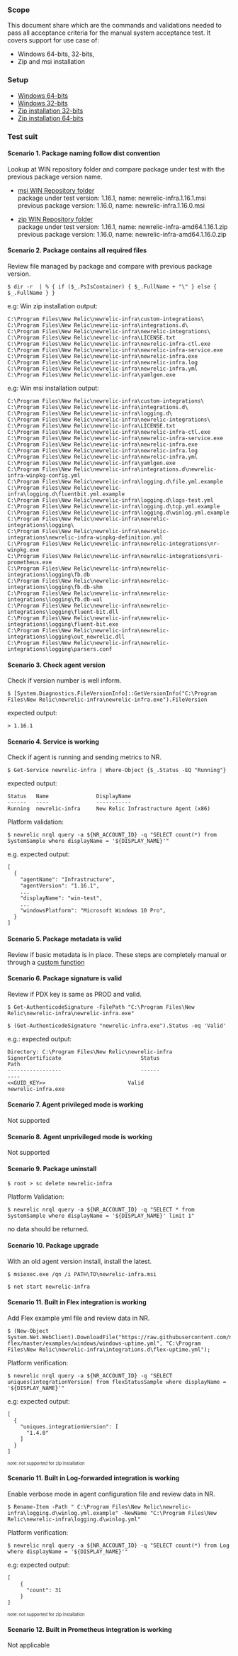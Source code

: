 ### Scope
This document share which are the commands and validations needed to pass all acceptance criteria for the manual system acceptance test.
It covers support for use case of:
* Windows 64-bits, 32-bits, 
* Zip and msi installation

### Setup
- [Windows 64-bits](http://nr-downloads-ohai-staging.s3-website-us-east-1.amazonaws.com/infrastructure_agent/windows/newrelic-infra.msi)
- [Windows 32-bits](http://nr-downloads-ohai-staging.s3-website-us-east-1.amazonaws.com/infrastructure_agent/windows/386/newrelic-infra-386.msi)
- [Zip installation 32-bits](http://nr-downloads-ohai-staging.s3-website-us-east-1.amazonaws.com/infrastructure_agent/binaries/windows/386/newrelic-infra-386.1.16.0.zip)
- [Zip installation 64-bits](http://nr-downloads-ohai-staging.s3-website-us-east-1.amazonaws.com/infrastructure_agent/binaries/windows/amd64/newrelic-infra-amd64.1.16.0.zip)

### Test suit
#### Scenario 1. Package naming follow dist convention
Lookup at WIN repository folder and compare package under test with the previous package version name.
* [msi WIN Repository folder](http://nr-downloads-ohai-staging.s3-website-us-east-1.amazonaws.com/infrastructure_agent/windows/) \
package under test version: 1.16.1, name: newrelic-infra.1.16.1.msi \
previous package version: 1.16.0, name: newrelic-infra.1.16.0.msi

* [zip WIN Repository folder](http://nr-downloads-ohai-staging.s3-website-us-east-1.amazonaws.com/infrastructure_agent/binaries/windows) \
package under test version: 1.16.1, name: newrelic-infra-amd64.1.16.1.zip \
previous package version: 1.16.0, name: newrelic-infra-amd64.1.16.0.zip

#### Scenario 2. Package contains all required files
Review file managed by package and compare with previous package version.
```
$ dir -r  | % { if ($_.PsIsContainer) { $_.FullName + "\" } else { $_.FullName } }
```
e.g: Win zip installation output:
```
C:\Program Files\New Relic\newrelic-infra\custom-integrations\
C:\Program Files\New Relic\newrelic-infra\integrations.d\
C:\Program Files\New Relic\newrelic-infra\newrelic-integrations\
C:\Program Files\New Relic\newrelic-infra\LICENSE.txt
C:\Program Files\New Relic\newrelic-infra\newrelic-infra-ctl.exe
C:\Program Files\New Relic\newrelic-infra\newrelic-infra-service.exe
C:\Program Files\New Relic\newrelic-infra\newrelic-infra.exe
C:\Program Files\New Relic\newrelic-infra\newrelic-infra.log
C:\Program Files\New Relic\newrelic-infra\newrelic-infra.yml
C:\Program Files\New Relic\newrelic-infra\yamlgen.exe
```
e.g: Win msi installation output:
```
C:\Program Files\New Relic\newrelic-infra\custom-integrations\
C:\Program Files\New Relic\newrelic-infra\integrations.d\
C:\Program Files\New Relic\newrelic-infra\logging.d\
C:\Program Files\New Relic\newrelic-infra\newrelic-integrations\
C:\Program Files\New Relic\newrelic-infra\LICENSE.txt
C:\Program Files\New Relic\newrelic-infra\newrelic-infra-ctl.exe
C:\Program Files\New Relic\newrelic-infra\newrelic-infra-service.exe
C:\Program Files\New Relic\newrelic-infra\newrelic-infra.exe
C:\Program Files\New Relic\newrelic-infra\newrelic-infra.log
C:\Program Files\New Relic\newrelic-infra\newrelic-infra.yml
C:\Program Files\New Relic\newrelic-infra\yamlgen.exe
C:\Program Files\New Relic\newrelic-infra\integrations.d\newrelic-infra-winpkg-config.yml
C:\Program Files\New Relic\newrelic-infra\logging.d\file.yml.example
C:\Program Files\New Relic\newrelic-infra\logging.d\fluentbit.yml.example
C:\Program Files\New Relic\newrelic-infra\logging.d\logs-test.yml
C:\Program Files\New Relic\newrelic-infra\logging.d\tcp.yml.example
C:\Program Files\New Relic\newrelic-infra\logging.d\winlog.yml.example
C:\Program Files\New Relic\newrelic-infra\newrelic-integrations\logging\
C:\Program Files\New Relic\newrelic-infra\newrelic-integrations\newrelic-infra-winpkg-definition.yml
C:\Program Files\New Relic\newrelic-infra\newrelic-integrations\nr-winpkg.exe
C:\Program Files\New Relic\newrelic-infra\newrelic-integrations\nri-prometheus.exe
C:\Program Files\New Relic\newrelic-infra\newrelic-integrations\logging\fb.db
C:\Program Files\New Relic\newrelic-infra\newrelic-integrations\logging\fb.db-shm
C:\Program Files\New Relic\newrelic-infra\newrelic-integrations\logging\fb.db-wal
C:\Program Files\New Relic\newrelic-infra\newrelic-integrations\logging\fluent-bit.dll
C:\Program Files\New Relic\newrelic-infra\newrelic-integrations\logging\fluent-bit.exe
C:\Program Files\New Relic\newrelic-infra\newrelic-integrations\logging\out_newrelic.dll
C:\Program Files\New Relic\newrelic-infra\newrelic-integrations\logging\parsers.conf
```

#### Scenario 3. Check agent version
Check if version number is well inform.
```
$ [System.Diagnostics.FileVersionInfo]::GetVersionInfo("C:\Program Files\New Relic\newrelic-infra\newrelic-infra.exe").FileVersion
```
expected output:
```
> 1.16.1
```

#### Scenario 4. Service is working
Check if agent is running and sending metrics to NR.
```
$ Get-Service newrelic-infra | Where-Object {$_.Status -EQ "Running"}
```
expected output: 
```
Status   Name               DisplayName
------   ----               -----------
Running  newrelic-infra     New Relic Infrastructure Agent (x86)
```

Platform validation:
```
$ newrelic nrql query -a ${NR_ACCOUNT_ID} -q "SELECT count(*) from SystemSample where displayName = '${DISPLAY_NAME}'"
```
e.g. expected output: 
```
[
  {
    "agentName": "Infrastructure",
    "agentVersion": "1.16.1",
    ...
    "displayName": "win-test",
    ...
    "windowsPlatform": "Microsoft Windows 10 Pro",
  }
]
```

#### Scenario 5. Package metadata is valid
Review if basic metadata is in place. These steps are completely manual or through a [custom function](https://devblogs.microsoft.com/scripting/list-music-file-metadata-in-a-csv-and-open-in-excel-with-powershell/)

#### Scenario 6. Package signature is valid
Review if PDX key is same as PROD and valid.
```
$ Get-AuthenticodeSignature -FilePath "C:\Program Files\New Relic\newrelic-infra\newrelic-infra.exe"

$ (Get-AuthenticodeSignature "newrelic-infra.exe").Status -eq 'Valid'
```
e.g.: expected output:
```
Directory: C:\Program Files\New Relic\newrelic-infra
SignerCertificate                         Status                                 Path
-----------------                         ------                                 ----
<<GUID_KEY>>                          Valid                                  newrelic-infra.exe
```

#### Scenario 7. Agent privileged mode is working
Not supported

#### Scenario 8. Agent unprivileged mode is working
Not supported

#### Scenario 9. Package uninstall
```
$ root > sc delete newrelic-infra
```
Platform Validation:
```
$ newrelic nrql query -a ${NR_ACCOUNT_ID} -q "SELECT * from SystemSample where displayName = '${DISPLAY_NAME}' limit 1"
```
no data should be returned.

#### Scenario 10. Package upgrade
With an old agent version install, install the latest.
```
$ msiexec.exe /qn /i PATH\TO\newrelic-infra.msi

$ net start newrelic-infra
```

#### Scenario 11. Built in Flex integration is working
Add Flex example yml file and review data in NR.
```
$ (New-Object   System.Net.WebClient).DownloadFile("https://raw.githubusercontent.com/newrelic/nri-flex/master/examples/windows/windows-uptime.yml", "C:\Program Files\New Relic\newrelic-infra\integrations.d\flex-uptime.yml");
```

Platform verification:
```
$ newrelic nrql query -a ${NR_ACCOUNT_ID} -q "SELECT uniques(integrationVersion) from flexStatusSample where displayName = '${DISPLAY_NAME}'"
```
e.g: expected output:
```
[
  {
    "uniques.integrationVersion": [
      "1.4.0"
    ]
  }
]
```
<sub><sup>note: not supported for zip installation</sub></sup>

#### Scenario 11. Built in Log-forwarded integration is working
Enable verbose mode in agent configuration file and review data in NR.
```
$ Rename-Item -Path " C:\Program Files\New Relic\newrelic-infra\logging.d\winlog.yml.example" -NewName "C:\Program Files\New Relic\newrelic-infra\logging.d\winlog.yml"
```
Platform verification:
```
$ newrelic nrql query -a ${NR_ACCOUNT_ID} -q "SELECT count(*) from Log where displayName = '${DISPLAY_NAME}'"
```
e.g: expected output:
```
[
    {
      "count": 31
    }
]
```
<sub><sup>note: not supported for zip installation</sub></sup>

#### Scenario 12. Built in Prometheus integration is working
Not applicable
